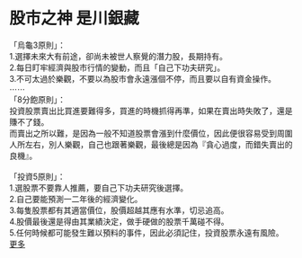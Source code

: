 # 股市之神 是川銀藏


<div id="id_590ea5d02be803c41369311" class="text_exposed_root">「烏龜3原則」：<br><span> 1.選擇未來大有前途，卻尚未被世人察覺的潛力股，長期</span><wbr><span class="word_break"></span>持有。<br><span> 2.每日盯牢經濟與股市行情的變動，而且「自己下功夫研</span><wbr><span class="word_break"></span>究」。<br><span> 3.不可太過於樂觀，不要以為股市會永遠漲個不停，而且</span><wbr><span class="word_break"></span>要以自有資金操作。<br> <span class="text_exposed_hide">⋯⋯</span><span class="text_exposed_show"><br> 「8分飽原則」：<br><span> 投資股票賣出比買進要難得多，買進的時機抓得再準，如果</span><wbr><span class="word_break"></span>在賣出時失敗了，還是賺不了錢。<br><span> 而賣出之所以難，是因為一般不知道股票會漲到什麼價位，</span><wbr><span class="word_break"></span><span>因此便很容易受到周圍人所左右，別人樂觀，自己也跟著樂</span><wbr><span class="word_break"></span>觀，最後總是因為『貪心過度，而錯失賣出的良機』。<br> <br> 「投資5原則」：<br> 1.選股票不要靠人推薦，要自己下功夫研究後選擇。<br> 2.自己要能預測一二年後的經濟變化。<br><span> 3.每隻股票都有其適當價位，股價超越其應有水準，切忌</span><wbr><span class="word_break"></span>追高。<br><span> 4.股價最後還是得由其業績決定，做手硬做的股票千萬碰</span><wbr><span class="word_break"></span>不得。<br><span> 5.任何時候都可能發生難以預料的事件，因此必須記住，</span><wbr><span class="word_break"></span>投資股票永遠有風險。</span><span class="text_exposed_hide"> <span class="text_exposed_link"><a class="see_more_link" data-interaction-root-id="_24_q" onclick="var func = function(e) { e.preventDefault(); }; var parent = Parent.byClass(this, &quot;text_exposed_root&quot;); if (parent &amp;&amp; parent.getAttribute(&quot;id&quot;) == &quot;id_590ea5d02be803c41369311&quot;) { CSS.addClass(parent, &quot;text_exposed&quot;); Arbiter.inform(&quot;reflow&quot;); }; func(event); " href="#" data-ft="{&quot;tn&quot;:&quot;e&quot;}" role="button"><span class="see_more_link_inner">更多</span></a></span></span></div>